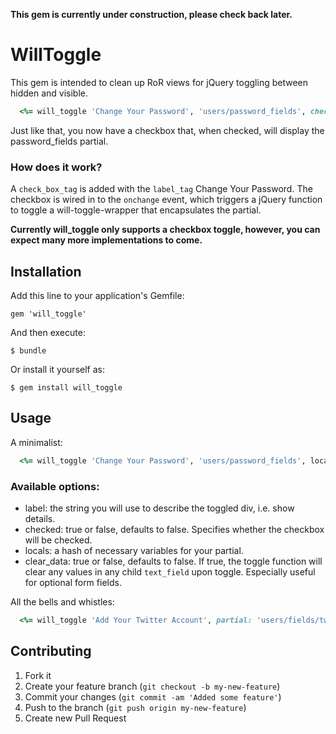 __This gem is currently under construction, please check back later.__


# WillToggle

This gem is intended to clean up RoR views for jQuery toggling between hidden and visible.

```ruby
  <%= will_toggle 'Change Your Password', 'users/password_fields', checked: false, locals { f: f } %>
```

Just like that, you now have a checkbox that, when checked, will display the password\_fields partial.


### How does it work?

A `check_box_tag` is added with the `label_tag` Change Your Password.  The checkbox is wired in to the `onchange` event, which triggers a jQuery function to toggle a will-toggle-wrapper that encapsulates the partial.

__Currently will\_toggle only supports a checkbox toggle, however, you can expect many more implementations to come.__


## Installation

Add this line to your application's Gemfile:

    gem 'will_toggle'

And then execute:

    $ bundle

Or install it yourself as:

    $ gem install will_toggle


## Usage

A minimalist:
```ruby
  <%= will_toggle 'Change Your Password', 'users/password_fields', locals { f: f } %>
```

### Available options:

  - label: the string you will use to describe the toggled div, i.e. show details.
  - checked: true or false, defaults to false. Specifies whether the checkbox will be checked.
  - locals: a hash of necessary variables for your partial.
  - clear\_data: true or false, defaults to false. If true, the toggle function will clear any values in any child `text_field` upon toggle. Especially useful for optional form fields.
  
All the bells and whistles:
```ruby
  <%= will_toggle 'Add Your Twitter Account', partial: 'users/fields/twitter', checked: false, clear_data: true, locals: { f: f } %>
```

## Contributing

1. Fork it
2. Create your feature branch (`git checkout -b my-new-feature`)
3. Commit your changes (`git commit -am 'Added some feature'`)
4. Push to the branch (`git push origin my-new-feature`)
5. Create new Pull Request
